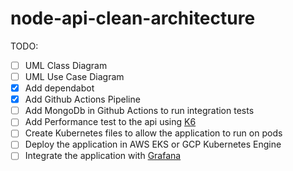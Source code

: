 # node-api-clean-architecture

TODO:
- [ ] UML Class Diagram
- [ ] UML Use Case Diagram
- [x] Add dependabot
- [x] Add Github Actions Pipeline
- [ ] Add MongoDb in Github Actions to run integration tests
- [ ] Add Performance test to the api using [K6](https://k6.io/)
- [ ] Create Kubernetes files to allow the application to run on pods
- [ ] Deploy the application in AWS EKS or GCP Kubernetes Engine
- [ ] Integrate the application with [Grafana](https://grafana.com/)